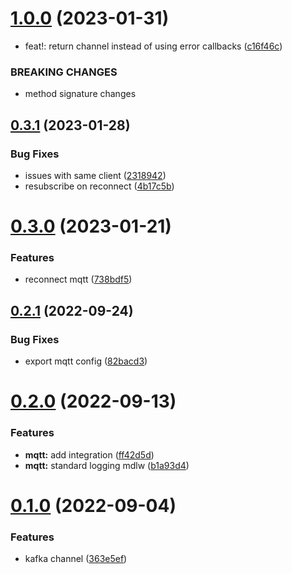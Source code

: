 # [1.0.0](https://github.com/c0olix/goChan/compare/v0.3.1...v1.0.0) (2023-01-31)


* feat!: return channel instead of using error callbacks ([c16f46c](https://github.com/c0olix/goChan/commit/c16f46c6dac532d3ac0979f09eda79235e2fcabe))


### BREAKING CHANGES

* method signature changes



## [0.3.1](https://github.com/c0olix/goChan/compare/v0.3.0...v0.3.1) (2023-01-28)


### Bug Fixes

* issues with same client ([2318942](https://github.com/c0olix/goChan/commit/2318942f048afa75174cfeee284fc87f6f849137))
* resubscribe on reconnect ([4b17c5b](https://github.com/c0olix/goChan/commit/4b17c5b3d61268949326bc203db36f760d852079))



# [0.3.0](https://github.com/c0olix/goChan/compare/v0.2.1...v0.3.0) (2023-01-21)


### Features

* reconnect mqtt ([738bdf5](https://github.com/c0olix/goChan/commit/738bdf5e971920065507c2c10ddc6f5c821b958a))



## [0.2.1](https://github.com/c0olix/goChan/compare/v0.2.0...v0.2.1) (2022-09-24)


### Bug Fixes

* export mqtt config ([82bacd3](https://github.com/c0olix/goChan/commit/82bacd34fbc10944d6664b398ce2156504a23956))



# [0.2.0](https://github.com/c0olix/goChan/compare/v0.1.0...v0.2.0) (2022-09-13)


### Features

* **mqtt:** add integration ([ff42d5d](https://github.com/c0olix/goChan/commit/ff42d5d4a918ab1ee01e1bbacd6863e45346e8dd))
* **mqtt:** standard logging mdlw ([b1a93d4](https://github.com/c0olix/goChan/commit/b1a93d44c6c80b3d81cd201455170f653bb3e570))



# [0.1.0](https://github.com/c0olix/goChan/compare/363e5ef4e31a8a4348b67c3d9cceba8b24c0930b...v0.1.0) (2022-09-04)


### Features

* kafka channel ([363e5ef](https://github.com/c0olix/goChan/commit/363e5ef4e31a8a4348b67c3d9cceba8b24c0930b))



